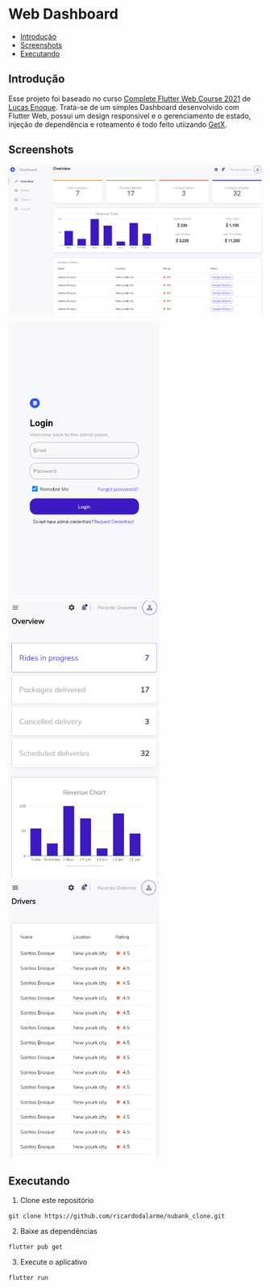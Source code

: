 # Web Dashboard

* [Introdução](#introdução)
* [Screenshots](#screenshots)
* [Executando](#executando)

## Introdução

Esse projeto foi baseado no curso [Complete Flutter Web Course 2021](https://www.youtube.com/watch?v=i6gFRSnE6Ro) de [Lucas Enoque](https://github.com/Santos-Enoque). Trata-se de um simples Dashboard desenvolvido com Flutter Web, possui um design responsivel e o gerenciamento de estado, injeção de dependência e roteamento é todo feito utiizando [GetX](https://pub.dev/packages/get).

## Screenshots
 
<img src="/screenshots/dashboard_large.png"/>

<p float="left">
  <img src="/screenshots/login.png" width="300" />
  <img src="/screenshots/dashboard_small.png" width="300" />
  <img src="/screenshots/drivers_small.png" width="300" />
</p>

## Executando

1. Clone este repositório

```
git clone https://github.com/ricardodalarme/nubank_clone.git
```

2. Baixe as dependências

```
flutter pub get
```

3. Execute o aplicativo

```
flutter run
```
